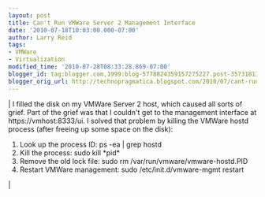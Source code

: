 ```yaml
---
layout: post
title: Can't Run VMWare Server 2 Management Interface
date: '2010-07-18T10:03:00.000-07:00'
author: Larry Reid
tags:
- VMWare
- Virtualization
modified_time: '2010-07-28T08:33:28.869-07:00'
blogger_id: tag:blogger.com,1999:blog-5778824359157275227.post-3573181399069343334
blogger_orig_url: http://technopragmatica.blogspot.com/2010/07/cant-run-vmware-server-2-management.html
---
```


| I filled the disk on my VMWare Server 2 host, which caused all sorts of grief. Part of the grief was that I couldn't get to the management interface at https://vmhost:8333/ui. I solved that problem by killing the VMWare hostd process (after freeing up some space on the disk):   
<ol><li>Look up the process ID: ps -ea | grep hostd</li><li>Kill the process: sudo kill *pid* </li><li>Remove the old lock file: sudo rm /var/run/vmware/vmware-hostd.PID</li><li>Restart VMWare management: sudo /etc/init.d/vmware-mgmt restart </li></ol> |

